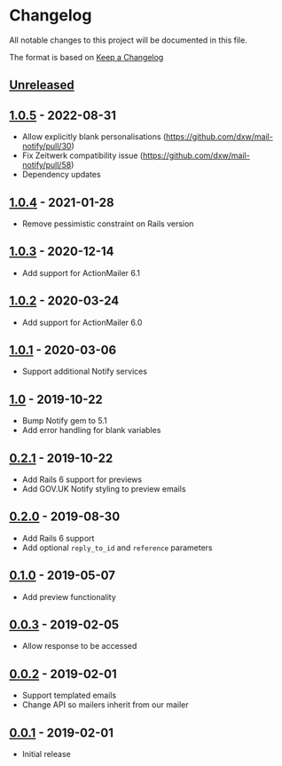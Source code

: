 # Changelog

All notable changes to this project will be documented in this file.

The format is based on [Keep a Changelog]

## [Unreleased]

## [1.0.5] - 2022-08-31

- Allow explicitly blank personalisations (https://github.com/dxw/mail-notify/pull/30)
- Fix Zeitwerk compatibility issue (https://github.com/dxw/mail-notify/pull/58)
- Dependency updates

## [1.0.4] - 2021-01-28

- Remove pessimistic constraint on Rails version

## [1.0.3] - 2020-12-14

- Add support for ActionMailer 6.1

## [1.0.2] - 2020-03-24

- Add support for ActionMailer 6.0

## [1.0.1] - 2020-03-06

- Support additional Notify services

## [1.0] - 2019-10-22

- Bump Notify gem to 5.1
- Add error handling for blank variables

## [0.2.1] - 2019-10-22

- Add Rails 6 support for previews
- Add GOV.UK Notify styling to preview emails

## [0.2.0] - 2019-08-30

- Add Rails 6 support
- Add optional `reply_to_id` and `reference` parameters

## [0.1.0] - 2019-05-07

- Add preview functionality

## [0.0.3] - 2019-02-05

- Allow response to be accessed

## [0.0.2] - 2019-02-01

- Support templated emails
- Change API so mailers inherit from our mailer

## [0.0.1] - 2019-02-01

- Initial release

[unreleased]: https://github.com/DFE-Digital/dfe-teachers-payment-service/compare/1.0.3...HEAD
[1.0.5]: https://github.com/dxw/mail-notify/compare/1.0.4...1.0.5
[1.0.4]: https://github.com/dxw/mail-notify/compare/1.0.3...1.0.4
[1.0.3]: https://github.com/dxw/mail-notify/compare/1.0.2...1.0.3
[1.0.2]: https://github.com/dxw/mail-notify/compare/1.0.1...1.0.2
[1.0.1]: https://github.com/dxw/mail-notify/compare/1.0...1.0.1
[1.0]: https://github.com/dxw/mail-notify/compare/0.2.1...1.0
[0.2.1]: https://github.com/dxw/mail-notify/compare/0.2.0...0.2.1
[0.2.0]: https://github.com/dxw/mail-notify/compare/0.1.0...0.2.0
[0.1.0]: https://github.com/dxw/mail-notify/compare/0.0.3...0.1.0
[0.0.3]: https://github.com/dxw/mail-notify/compare/0.0.2...0.0.3
[0.0.2]: https://github.com/dxw/mail-notify/compare/0.0.1...0.0.2
[0.0.2]: https://github.com/dxw/mail-notify/compare/0.0.1...0.0.2
[0.0.1]: https://github.com/dxw/mail-notify/compare/fdc830bbbc29df5998a49bf2920e23d1be6ac5e7...0.0.1
[keep a changelog]: https://keepachangelog.com/en/1.0.0/
